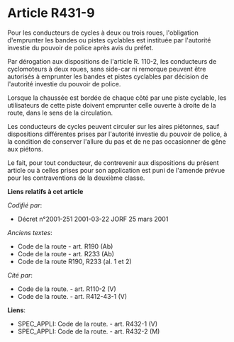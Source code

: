# Article R431-9

Pour les conducteurs de cycles à deux ou trois roues, l'obligation d'emprunter les bandes ou pistes cyclables est instituée
par l'autorité investie du pouvoir de police après avis du préfet.

Par dérogation aux dispositions de l'article R. 110-2, les conducteurs de cyclomoteurs à deux roues, sans side-car ni
remorque peuvent être autorisés à emprunter les bandes et pistes cyclables par décision de l'autorité investie du pouvoir de
police.

Lorsque la chaussée est bordée de chaque côté par une piste cyclable, les utilisateurs de cette piste doivent emprunter celle
ouverte à droite de la route, dans le sens de la circulation.

Les conducteurs de cycles peuvent circuler sur les aires piétonnes, sauf dispositions différentes prises par l'autorité
investie du pouvoir de police, à la condition de conserver l'allure du pas et de ne pas occasionner de gêne aux piétons.

Le fait, pour tout conducteur, de contrevenir aux dispositions du présent article ou à celles prises pour son application est
puni de l'amende prévue pour les contraventions de la deuxième classe.

**Liens relatifs à cet article**

_Codifié par_:

  - Décret n°2001-251 2001-03-22 JORF 25 mars 2001

_Anciens textes_:

  - Code de la route - art. R190 (Ab)
  - Code de la route - art. R233 (Ab)
  - Code de la route R190, R233 (al. 1 et 2)

_Cité par_:

  - Code de la route. - art. R110-2 (V)
  - Code de la route. - art. R412-43-1 (V)

**Liens**:

  - SPEC_APPLI: Code de la route. - art. R432-1 (V)
  - SPEC_APPLI: Code de la route. - art. R432-2 (M)
